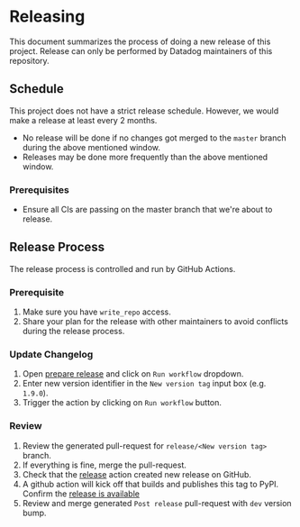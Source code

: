 # Releasing
This document summarizes the process of doing a new release of this project.
Release can only be performed by Datadog maintainers of this repository.

## Schedule
This project does not have a strict release schedule. However, we would make a release at least every 2 months.
  - No release will be done if no changes got merged to the `master` branch during the above mentioned window.
  - Releases may be done more frequently than the above mentioned window.

### Prerequisites
- Ensure all CIs are passing on the master branch that we're about to release. 

## Release Process

The release process is controlled and run by GitHub Actions.

### Prerequisite

1. Make sure you have `write_repo` access.
1. Share your plan for the release with other maintainers to avoid conflicts during the release process.

### Update Changelog

1. Open [prepare release](https://github.com/DataDog/datadog-api-client-python/actions/workflows/prepare_release.yml) and click on `Run workflow` dropdown.
1. Enter new version identifier in the `New version tag` input box (e.g. `1.9.0`).
1. Trigger the action by clicking on `Run workflow` button.

### Review

1. Review the generated pull-request for `release/<New version tag>` branch.
1. If everything is fine, merge the pull-request.
1. Check that the [release](https://github.com/DataDog/datadog-api-client-python/actions/workflows/release.yml) action created new release on GitHub.
1. A github action will kick off that builds and publishes this tag to PyPI. Confirm the [release is available](https://pypi.org/project/datadog-api-client/#history)
1. Review and merge generated `Post release` pull-request with `dev` version bump.
